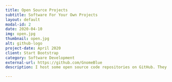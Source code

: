 ```yaml
---
title: Open Source Projects
subtitle: Software For Your Own Projects
layout: default
modal-id: 2
date: 2020-04-10
img: open.jpg
thumbnail: open.jpg
alt: github-logo
project-date: April 2020
client: Start Bootstrap
category: Software Development
external-url: https://github.com/GnomeBlue
description: I host some open source code repositories on GitHub. They include some projects I have done for Serpentine and other hobby projects that might be interesting for you to take a look at!

---
```

